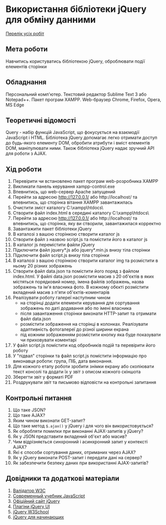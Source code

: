 # Використання бібліотеки jQuery для обміну данними

[Перелік усіх робіт](../README.md)

## Мета роботи

Навчитись користуватись бібліотекою jQuery, оброблювати події елементів сторінки

## Обладнання

Персональний комп'ютер. Текстовий редактор Sublime Text 3 або Notepad++. Пакет програм XAMPP. Web-браузер Chrome, Firefox, Opera, MS Edge

## Теоретичні відомості

Query - набір функцій JavaScript, що фокусується на взаємодії JavaScript і HTML. Бібліотека jQuery допомагає легко отримати доступ до будь-якого елементу DOM, обробити атрибути і вміст елементів DOM, маніпулювати ними. Також бібліотека jQuery надає зручний API для роботи з AJAX.



## Хід роботи

1. Перевірити чи встановлено пакет програм web-розробника XAMPP
2. Викликати панель керування xampp-control.exe
3. Впевнитись, що web-сервер Apache запущений
4. Перейти за адресою http://127.0.0.1/ або http://localhost/ та впевнитись, що сторінка вітання XAMPP завантажилась
5. Очистити зміст каталогу C:\xampp\htdocs\
6. Створити файл index.html в середині каталогу C:\xampp\htdocs\
7. Перейти за адресою http://127.0.0.1/ або http://localhost/ та впевнитись, що сторінка, яку ви створили, завантажилася корректно
8. Завантажити пакет бібліотеки jQuery
9. В каталозі з вашою сторінкою створити каталог js
10. Створити файл з назвою script.js та помістити його в каталог js
11. В каталог js перемістити файли jQuery
12. Підключити файл jquery*.js або jquery*.min.js внизу тіла сторінки
13. Підключити файл script.js внизу тіла сторінки
14. В каталозі з вашою сторінкою створити каталог img та розмістити в ньому 20 різних зображень
15. Створити файл data.json та помістити його поряд з файлом index.html. У файлі data.json розмістити масив з 20 об'єктів в яких містяться порядковий номер, імена файлів зображень, назва зображень та ім'я власника фото. В кожному обєкті розмістити вкладений масив з п'яти об'єктів-коментарів
16. Реалізувати роботу галереї наступним чином
	- на сторінці додати елементи керування для сортування зображень по даті додавання або по імені власника
	- після завантаження сторінки виконати HTTP-запит та отримати файл data.json
	- розмістити зображення на сторінці в колонках. Реалізувати адаптивність фотогалереї до різної ширини екрана
	- під кожним зображенням розмістити кнопку яка буде показувати чи приховувати коментарі
17. У файл script.js помістити код обробників подій та перевірити його роботу
18. У "підвал" сторінки та файл script.js помістити інформацію про виконавця роботи: група, ПІБ, дата виконання.
19. Для кожного етапу роботи зробити знімки екрану або скопіювати текст консолі та додати їх у звіт з описом кожного скіншота
20. Зберегти звіт у форматі PDF
21. Роздрукувати звіт та письмово відповісти на контрольні запитання

## Контрольні питання

1. Що таке JSON?
2. Що таке AJAX?
3. Яким чином виконати GET-запит?
4. Що таке метод `$.ajax()` у jQuery і для чого він використовується?
5. Як обробляти помилки при виконанні AJAX-запитів у jQuery?
6. Як у JSON представити вкладений об'єкт або масив?
7.  Чим відрізняється синхронний і асинхронний запит у контексті AJAX?
8.  Які є способи сортування даних, отриманих через AJAX?
9.  Як у jQuery виконати POST-запит і передати дані на сервер?
10. Як забезпечити безпеку даних при використанні AJAX-запитів?

## Довідники та додаткові матеріали

1. [Валідатор W3C](https://validator.w3.org)
2. [Современный учебник JavaScript](https://learn.javascript.ru)
3. [Офіційний сайт jQuery](https://jquery.com)
4. [Плагіни jQuery UI](https://jqueryui.com)
5. [jQuery W3School](https://www.w3schools.com/jquery/)
6. [jQuery для начинающих](https://habr.com/ru/post/38208/)
